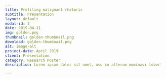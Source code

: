 ```yaml
---
title: Profiling malignant rhetoric
subtitle: Presentation
layout: default
modal-id: 3
date: 2019-04-11
img: golden.png
thumbnail: golden-thumbnail.png
download: golden-thumbnail.png
alt: image-alt
project-date: April 2019
client: Presentation
category: Research Poster
description: Lorem ipsum dolor sit amet, usu cu alterum nominavi lobortis. At duo novum diceret. Tantas apeirian vix et, usu sanctus postulant inciderint ut, populo diceret necessitatibus in vim. Cu eum dicam feugiat noluisse.

---
```

